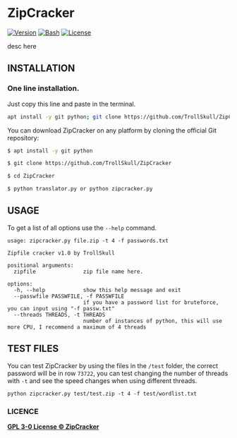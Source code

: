 # ZipCracker

[![Version](https://img.shields.io/badge/Version-1.o-green)]()
[![Bash](https://img.shields.io/badge/Made%20with-Python-blue)]()
[![License](https://img.shields.io/badge/License-GPL-yellow)]()

desc here

## INSTALLATION
### One line installation.
Just copy this line and paste in the terminal.
```bash
apt install -y git python; git clone https://github.com/TrollSkull/ZipCracker; cd easyTPKG; python zipcracker.py
```

You can download ZipCracker on any platform by cloning the official Git repository:

```bash
$ apt install -y git python

$ git clone https://github.com/TrollSkull/ZipCracker

$ cd ZipCracker

$ python translator.py or python zipcracker.py
```

## USAGE

To get a list of all options use the `--help` command.

```
usage: zipcracker.py file.zip -t 4 -f passwords.txt    

Zipfile cracker v1.0 by TrollSkull

positional arguments:
  zipfile               zip file name here.

options:
  -h, --help            show this help message and exit
  --passwfile PASSWFILE, -f PASSWFILE
                        if you have a password list for bruteforce, you can input using "-f passw.txt"
  --threads THREADS, -t THREADS
                        number of instances of python, this will use more CPU, I recommend a maximum of 4 threads
```

## TEST FILES

You can test ZipCracker by using the files in the `/test` folder, the correct password will be in row `73722`, you can test changing the number of threads with `-t` and see the speed changes when using different threads.

`python zipcracker.py test/test.zip -t 4 -f test/wordlist.txt`
    
### LICENCE

**[GPL 3-0 License © ZipCracker](https://github.com/TrollSkull/ZipCracker/blob/main/LICENSE)**
